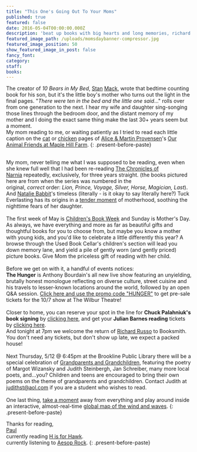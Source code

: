 ```yaml
---
title: "This One's Going Out To Your Moms"
published: true
featured: false
date: 2016-05-04T00:00:00.000Z
description: 'beat up books with big hearts and long memories, richard russo returns, moms and the children they read to.'
featured_image_path: /uploads/momsdaybanner-compressor.jpg
featured_image_position: 50
show_featured_image_in_post: false
fancy_font:
category:
staff:
books:
---
```



The creator of&nbsp;*10 Bears in My Bed*,&nbsp;[Stan](http://www.humortimes.com/36201/stan-mack-insight-cartoonists/) [Mack](http://www.stanmack.com/books.php), wrote that bedtime counting book for his son, but it's the little boy's mother who turns out the light in the final pages. "*There were ten in the bed and the little one said*…" rolls over from one generation to the next. I hear my wife and daughter sing-songing those lines through the bedroom door, and the distant memory of my mother and I doing the exact same thing make the last 30+ years seem but a moment.
<br>My mom reading to me, or waiting patiently as I tried to read each little caption on the&nbsp;[cat](http://kinderbooks.net/wp-content/uploads/2015/05/97806898449971.jpg)&nbsp;or&nbsp;[chicken](http://2.bp.blogspot.com/-RvZBCOlQ7sw/Td9ZpVJl3qI/AAAAAAAAGds/IxHD51rWHXw/s1600/5+maple+hill.jpg)&nbsp;pages of [Alice & Martin Provensen](https://fishinkblog.com/2010/10/25/alice-and-martin-provensen-vintage-childrens-illustration/)'s&nbsp;[Our Animal Friends at Maple Hill Farm](http://www.brooklinebooksmith-shop.com/book/9780689844997).
{: .present-before-paste}

<br>My mom, never telling me what I was supposed to be reading, even when she knew full well that I had been re-reading&nbsp;[The Chronicles of Narnia](http://www.brooklinebooksmith-shop.com/book/9780064409421)&nbsp;repeatedly, exclusively, for three years straight. (the books pictured here are from when the series was numbered in the original,&nbsp;*correct*&nbsp;order:&nbsp;*Lion, Prince, Voyage, Silver, Horse, Magician, Last*).
<br>And&nbsp;[Natalie Babbit](http://www.brooklinebooksmith-shop.com/book/9780312370091)'s timeless (literally - is it okay to say literally here?) Tuck Everlasting has its origins in a&nbsp;[tender moment](http://www.npr.org/2015/01/29/382383351/the-gift-of-eternal-shelf-life-tuck-everlasting-turns-40)&nbsp;of motherhood, soothing the nighttime fears of her daughter.
<br>
<br>The first week of May is&nbsp;[Children's Book Week](http://www.bookweekonline.com/)&nbsp;and Sunday is Mother's Day. As always, we have everything and more as far as beautiful gifts and thoughtful books for you to choose from, but maybe you know a mother with young kids, and you'd like to celebrate a little differently this year? A browse through the Used Book Cellar's children's section will lead you down memory lane, and yield a pile of gently worn (and gently priced) picture books. Give Mom the priceless gift of reading with her child.
<br>
<br>Before we get on with it, a handful of events notices:
<br>**The Hunger**&nbsp;is Anthony Bourdain's all new live show featuring an unyielding, brutally honest monologue reflecting on diverse culture, street cuisine and his travels to lesser-known locations around the world, followed by an open Q&A session.&nbsp;[Click here and use the promo code "HUNGER"](http://thewilbur.com/symphony-hall/)&nbsp;to get pre-sale tickets for the 10/7 show at The Wilbur Theatre!
<br>
<br>Closer to home, you can reserve your spot in the line for&nbsp;**Chuck Palahniuk's book signing**&nbsp;by [clicking here](http://www.brooklinebooksmith.com/events/2016-06/chuck-palahniuk-fight-club-2/), and get your&nbsp;**Julian Barnes reading**&nbsp;tickets by&nbsp;[clicking here](https://www.eventbrite.com/e/julian-barnes-526-tickets-24810563062).
<br>And tonight at 7pm we welcome the return of&nbsp;[Richard Russo](http://www.brooklinebooksmith.com/events/2016-05/richard-russo-everybodys-fool/)&nbsp;to Booksmith.
<br>You don't need any tickets, but don't show up late, we expect a packed house!
<br>
<br>Next Thursday, 5/12 @ 6:45pm at the Brookline Public Library there will be a special celebration of&nbsp;[Grandparents and Grandchildren](http://www.brooklinelibrary.org/programs/special-events/160512-celebrate-grandparents), featuring the poetry of Margot Wizansky and Judith Steinbergh, Jan Schreiber, many more local poets, and…you? Children and teens are encouraged to bring their own poems on the theme of grandparents and grandchildren. Contact Judith at judithst@aol.com if you are a student who wishes to read.
<br>
<br>One last thing,&nbsp;[take a moment](http://img.ifcdn.com/images/43c0bf31c89138912ab5b35cb07bc04825f133dcbe113b52c3d4aea2b086c059_1.gif)&nbsp;away from everything and play around inside an interactive, almost-real-time&nbsp;[global map of the wind and waves](http://earth.nullschool.net/).
{: .present-before-paste}

Thanks for reading,
<br>[Paul](http://www.ptpainter.com/)
<br>currently reading&nbsp;[H is for Hawk](http://www.brooklinebooksmith-shop.com/book/9780802124739).
<br>currently listening to&nbsp;[Aesop Rock](https://www.youtube.com/watch?v=AGbMQ2efZPU).
{: .present-before-paste}